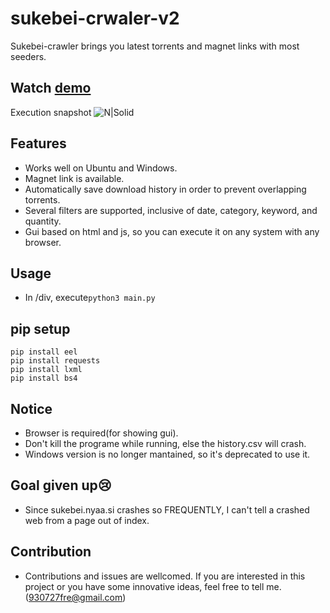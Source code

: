 # sukebei-crwaler-v2
Sukebei-crawler brings you latest torrents and magnet links with most seeders.

## Watch [demo]
Execution snapshot
![N|Solid](https://github.com/Freddy930727/sukebei-crawler-v2/blob/master/Screenshot.png?raw=true)
## Features
- Works well on Ubuntu and Windows.
- Magnet link is available.
- Automatically save download history in order to prevent overlapping torrents.
- Several filters are supported, inclusive of date, category, keyword, and quantity.
- Gui based on html and js, so you can execute it on any system with any browser.
## Usage
 - In /div, execute`python3 main.py`

## pip setup
```
pip install eel
pip install requests
pip install lxml
pip install bs4
```

## Notice
 - Browser is required(for showing gui).
 - Don't kill the programe while running, else the history.csv will crash.
 - Windows version is no longer mantained, so it's deprecated to use it.

## Goal given up😢
 - Since sukebei.nyaa.si crashes so FREQUENTLY, I can't tell a crashed web from a page out of index.
## Contribution
 - Contributions and issues are wellcomed. If you are interested in this project or you have some innovative ideas, feel free to tell me.(930727fre@gmail.com)


[//]: # ()
   [pages]: <https://sukebei.nyaa.si/?s=seeders&o=desc&p=500>
   [demo]: <https://youtu.be/gxzD0JmmtJo>
